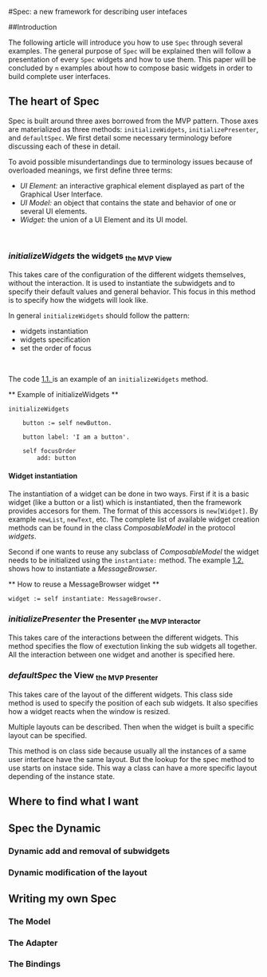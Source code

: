 

#Spec: a new framework for describing user intefaces 


##Introduction 



The following article will introduce you how to use  `Spec` through several examples\.  The general purpose of  `Spec` will be explained then will follow a presentation of every  `Spec` widgets and how to use them\. This paper will be concluded by  `n` examples about how to compose basic widgets in order to build complete user interfaces\. 

## The heart of Spec 
<a name="heart_of_spec"></a>

Spec is built around three axes borrowed from the MVP pattern\. Those axes are materialized as three methods:  `initializeWidgets`,  `initializePresenter`, and  `defaultSpec`\. We first detail some necessary terminology before discussing each of these in detail\. 


To avoid possible misundertandings due to terminology issues because of overloaded meanings, we first define three terms: 


-   *UI Element:* an interactive graphical element displayed as part of the Graphical User Interface\. 
-   *UI Model:* an object that contains the state and behavior of one or several UI elements\. 
-   *Widget:* the union of a UI Element and its UI model\. 

&nbsp;


###  *initializeWidgets* the widgets  <sub>the MVP View</sub>


This takes care of the configuration of the different widgets themselves, without the interaction\. It is used to instantiate the subwidgets and to specify their default values and general behavior\. This focus in this method is to specify how the widgets will look like\. 

In general  `initializeWidgets` should follow the pattern: 


-  widgets instantiation 
-  widgets specification 
-  set the order of focus 

&nbsp;

The code  [1\.1\. ](#pattern) is an example of an  `initializeWidgets` method\. 



<a name="pattern"></a>**
Example of initializeWidgets **


    initializeWidgets
    
    	button := self newButton.
    
    	button label: 'I am a button'.
    	
    	self focusOrder
    		add: button




#### Widget instantiation 


The instantiation of a widget can be done in two ways\. First if it is a basic widget \(like a button or a list\) which is instantiated, then the framework provides accesors for them\. The format of this accessors is  `new[Widget]`\. By example  `newList`,  `newText`, etc\. The complete list of available widget creation methods can be found in the class  *ComposableModel* in the protocol  *widgets*\. 

Second if one wants to reuse any subclass of  *ComposableModel* the widget needs to be initialized using the  `instantiate:` method\. The example  [1\.2\. ](#use_of_instantiate) shows how to instantiate a  *MessageBrowser*\. 



<a name="use_of_instantiate"></a>**
How to reuse a MessageBrowser widget **


    widget := self instantiate: MessageBrowser.




###  *initializePresenter* the Presenter  <sub>the MVP Interactor</sub>


This takes care of the interactions between the different widgets\. This method specifies the flow of exectution linking the sub widgets all together\. All the interaction between one widget and another is specified here\. 


###  *defaultSpec* the View  <sub>the MVP Presenter</sub>


This takes care of the layout of the different widgets\. This class side method is used to specify the position of each sub widgets\. It also specifies how a widget reacts when the window is resized\. 

Multiple layouts can be described\. Then when the widget is built a specific layout can be specified\. 

This method is on class side because usually all the instances of a same user interface have the same layout\. But the lookup for the spec method to use starts on instace side\. This way a class can have a more specific layout depending of the instance state\. 

## Where to find what I want 


## Spec the Dynamic 



### Dynamic add and removal of subwidgets 



### Dynamic modification of the layout 


## Writing my own Spec 



### The Model 



### The Adapter 



### The Bindings 
